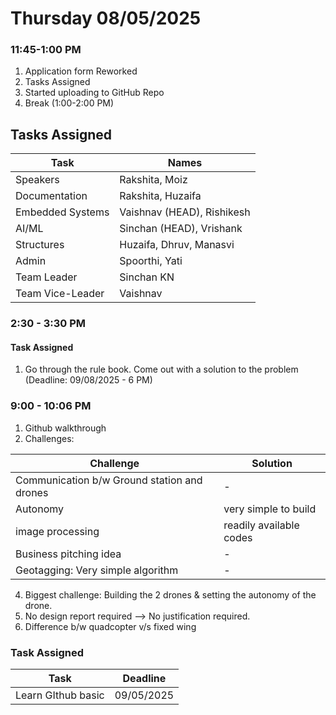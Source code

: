 # Thursday 08/05/2025

### 11:45-1:00 PM

1. Application form Reworked
2. Tasks Assigned 
3. Started uploading to GitHub Repo 
4. Break (1:00-2:00 PM)

## Tasks Assigned

| Task  | Names   |
|--------------- | --------------- |
| Speakers   | Rakshita, Moiz|
| Documentation   | Rakshita, Huzaifa   |
| Embedded Systems   | Vaishnav (HEAD), Rishikesh   |
| AI/ML   | Sinchan (HEAD), Vrishank   |
|Structures| Huzaifa, Dhruv, Manasvi|
|Admin| Spoorthi, Yati|
|Team Leader| Sinchan KN|
|Team Vice-Leader| Vaishnav|

### 2:30 - 3:30 PM

#### Task Assigned

1. Go through the rule book. Come out with a solution to the problem (Deadline: 09/08/2025 - 6 PM)



### 9:00 - 10:06 PM

1. Github walkthrough
2. Challenges:

| Challenge | Solution |
| --------- | --------- |
| Communication b/w Ground station and drones| - |
| Autonomy | very simple to build |
|image processing | readily available codes |
| Business pitching idea | - |
| Geotagging: Very simple algorithm | - |


4. Biggest challenge: Building the 2 drones & setting the autonomy of the drone.
5. No design report required --> No justification required.
6. Difference b/w quadcopter v/s fixed wing

### Task Assigned

| Task | Deadline |
| ----- | ---- |
| Learn GIthub basic | 09/05/2025 |
 
